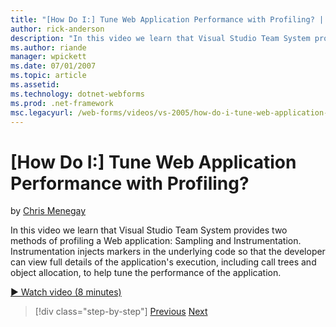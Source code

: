 ```yaml
---
title: "[How Do I:] Tune Web Application Performance with Profiling? | Microsoft Docs"
author: rick-anderson
description: "In this video we learn that Visual Studio Team System provides two methods of profiling a Web application: Sampling and Instrumentation. Instrumentation inje..."
ms.author: riande
manager: wpickett
ms.date: 07/01/2007
ms.topic: article
ms.assetid: 
ms.technology: dotnet-webforms
ms.prod: .net-framework
msc.legacyurl: /web-forms/videos/vs-2005/how-do-i-tune-web-application-performance-with-profiling
---
```

[How Do I:] Tune Web Application Performance with Profiling?
====================
by [Chris Menegay](https://twitter.com/CMenegay)

In this video we learn that Visual Studio Team System provides two methods of profiling a Web application: Sampling and Instrumentation. Instrumentation injects markers in the underlying code so that the developer can view full details of the application's execution, including call trees and object allocation, to help tune the performance of the application.

[&#9654; Watch video (8 minutes)](https://channel9.msdn.com/Blogs/ASP-NET-Site-Videos/how-do-i-tune-web-application-performance-with-profiling)

>[!div class="step-by-step"]
[Previous](how-do-i-load-test-a-web-application.md)
[Next](how-do-i-set-up-distributed-load-testing-for-high-volume-tests.md)